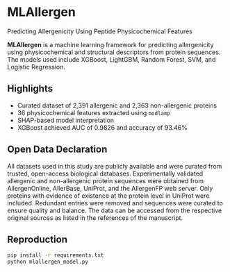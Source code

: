 # MLAllergen
Predicting Allergenicity Using Peptide Physicochemical Features

**MLAllergen** is a machine learning framework for predicting allergenicity using physicochemical and structural descriptors from protein sequences. The models used include XGBoost, LightGBM, Random Forest, SVM, and Logistic Regression.

## Highlights
- Curated dataset of 2,391 allergenic and 2,363 non-allergenic proteins
- 36 physicochemical features extracted using `modlamp`
- SHAP-based model interpretation
- XGBoost achieved AUC of 0.9826 and accuracy of 93.46%

## Open Data Declaration
All datasets used in this study are publicly available and were curated from trusted, open-access biological databases. Experimentally validated allergenic and non-allergenic protein sequences were obtained from AllergenOnline, AllerBase, UniProt, and the AllergenFP web server. Only proteins with evidence of existence at the protein level in UniProt were included. Redundant entries were removed and sequences were curated to ensure quality and balance. The data can be accessed from the respective original sources as listed in the references of the manuscript.

## Reproduction
```bash
pip install -r requirements.txt
python mlallergen_model.py
